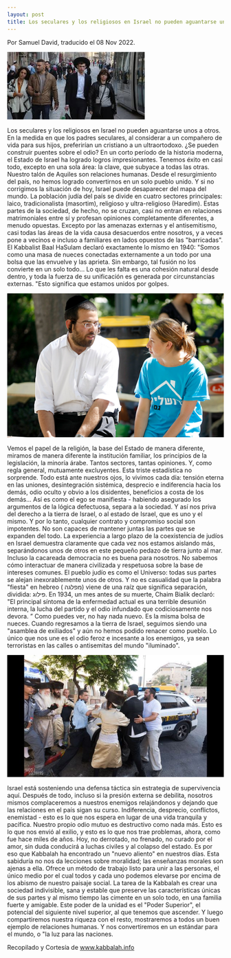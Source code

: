 ```yaml
---
layout: post
title: Los seculares y los religiosos en Israel no pueden aguantarse unos a otros.
---
```


Por Samuel David, traducido el  08 Nov 2022.

![judios ortodoxos ](https://github.com/sjudios/sjudios.github.io/blob/master/images/images-08-11-2022/ortodoxos-vs-seculares2.jpg)

Los seculares y los religiosos en Israel no pueden aguantarse unos a otros. En la medida en que los padres seculares, al considerar a un compañero de vida para sus hijos, preferirían un cristiano a un ultraortodoxo. ¿Se pueden construir puentes sobre el odio?
En un corto período de la historia moderna, el Estado de Israel ha logrado logros impresionantes. Tenemos éxito en casi todo, excepto en una sola área: la clave, que subyace a todas las otras. Nuestro talón de Aquiles son relaciones humanas. Desde el resurgimiento del país, no hemos logrado convertirnos en un solo pueblo unido. Y si no corrigimos la situación de hoy, Israel puede desaparecer del mapa del mundo.
La población judía del país se divide en cuatro sectores principales: laico, tradicionalista (masortim), religioso y ultra-religioso (Haredim). Estas partes de la sociedad, de hecho, no se cruzan, casi no entran en relaciones matrimoniales entre sí y profesan opiniones completamente diferentes, a menudo opuestas. Excepto por las amenazas externas y el antisemitismo, casi todas las áreas de la vida causa desacuerdos entre nosotros, y a veces pone a vecinos e incluso a familiares en lados opuestos de las "barricadas".
El Kabbalist Baal HaSulam declaró exactamente lo mismo en 1940: 
"Somos como una masa de nueces conectadas externamente a un todo por una bolsa que las envuelve y las aprieta. Sin embargo, tal fusión no los convierte en un solo todo... Lo que les falta es una cohesión natural desde dentro, y toda la fuerza de su unificación es generada por circunstancias externas. "Esto significa que estamos unidos por golpes.

![judios ortodoxos ](https://github.com/sjudios/sjudios.github.io/blob/master/images/images-08-11-2022/ortodoxos-vs-seculares1.jpg)

Vemos el papel de la religión, la base del Estado de manera diferente, miramos de manera diferente la institución familiar, los principios de la legislación, la minoría árabe. Tantos sectores, tantas opiniones. Y, como regla general, mutuamente excluyentes. Esta triste estadística no sorprende. Todo está ante nuestros ojos, lo vivimos cada día: tensión eterna en las uniones, desintegración sistémica, desprecio e indiferencia hacia los demás, odio oculto y obvio a los disidentes, beneficios a costa de los demás...
Así es como el ego se manifiesta - habiendo asegurado los argumentos de la lógica defectuosa, separa a la sociedad. Y así nos priva del derecho a la tierra de Israel, o al estado de Israel, que es uno y el mismo. Y por lo tanto, cualquier contrato y compromiso social son impotentes. No son capaces de mantener juntas las partes que se expanden del todo. La experiencia a largo plazo de la coexistencia de judíos en Israel demuestra claramente que cada vez nos estamos aislando más, separándonos unos de otros en este pequeño pedazo de tierra junto al mar.
Incluso la cacareada democracia no es buena para nosotros. No sabemos cómo interactuar de manera civilizada y respetuosa sobre la base de intereses comunes. El pueblo judío es como el Universo: todas sus partes se alejan inexorablemente unos de otros. Y no es casualidad que la palabra "fiesta" en hebreo ( מפלגה) viene de una raíz que significa separación, dividida: פילוג.
En 1934, un mes antes de su muerte, Chaim Bialik declaró: "El principal síntoma de la enfermedad actual es una terrible desunión interna, la lucha del partido y el odio infundado que codiciosamente nos devora. ”
Como puedes ver, no hay nada nuevo. Es la misma bolsa de nueces. Cuando regresamos a la tierra de Israel, seguimos siendo una "asamblea de exiliados" y aún no hemos podido renacer como pueblo. Lo único que nos une es el odio feroz e incesante a los enemigos, ya sean terroristas en las calles o antisemitas del mundo "iluminado".

![judios ortodoxos ](https://github.com/sjudios/sjudios.github.io/blob/master/images/images-08-11-2022/ortodoxos-vs-seculares.jpg)

Israel está sosteniendo una defensa táctica sin estrategia de supervivencia aquí. Después de todo, incluso si la presión externa se debilita, nosotros mismos complaceremos a nuestros enemigos relajándonos y dejando que las relaciones en el país sigan su curso. Indiferencia, desprecio, conflictos, enemistad - esto es lo que nos espera en lugar de una vida tranquila y pacífica. Nuestro propio odio mutuo es destructivo como nada más. Esto es lo que nos envió al exilio, y esto es lo que nos trae problemas, ahora, como fue hace miles de años. Hoy, no derrotado, no frenado, no curado por el amor, sin duda conducirá a luchas civiles y al colapso del estado.
Es por eso que Kabbalah ha encontrado un "nuevo aliento" en nuestros días. Esta sabiduría no nos da lecciones sobre moralidad; las enseñanzas morales son ajenas a ella. Ofrece un método de trabajo listo para unir a las personas, el único medio por el cual todos y cada uno podemos elevarse por encima de los abismo de nuestro paisaje social.
La tarea de la Kabbalah es crear una sociedad indivisible, sana y estable que preserve las características únicas de sus partes y al mismo tiempo las cimente en un solo todo, en una familia fuerte y amigable. Este poder de la unidad es el "Poder Superior", el potencial del siguiente nivel superior, al que tenemos que ascender. Y luego compartiremos nuestra riqueza con el resto, mostraremos a todos un buen ejemplo de relaciones humanas. Y nos convertiremos en un estándar para el mundo, o "la luz para las naciones.

Recopilado y Cortesía de www.kabbalah.info


